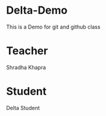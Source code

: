 # Delta-Demo
This is a Demo for git and github class

# Teacher 
Shradha Khapra

# Student 
Delta Student